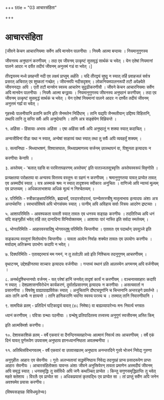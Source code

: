 +++
title = "03 आचारसंहिता"

+++
# आचारसंहिता

\[जीवने केचन आचारनियमाः सर्वेण अपि मानवेन पालनीयाः । नियमैः आत्मा बन्दव्यः । नियमानुगुणस्य

जीवनस्य अनुष्ठानं करणीयम् । तदा एव जीवनम् उत्कृष्टं सुसमृद्धं सार्थकं च भवेत् । येन एतेषां नियमानां पालने आदरः न दर्येत तदीयं जीवनम् अनुत्तमं गडं वा भवेत् ।\]

तीरद्वयस्य मध्ये प्रवहन्ती नदी एव लक्ष्यं प्राप्तुम् अर्हति । यदि तीरद्वयं सुष्ठु न स्यात् तर्हि प्रवाहजलं सर्वत्र प्रसरत् अचिरात् एव शुष्कतां गच्छेत् । जीवनमपि नदीसदृशम् । लोकनियमपालनरूपौ तटौ अपेक्ष्येते जीवननद्याः अपि । एतौ तटौ मानवेन स्वस्य आचारेण सुदृढीकरणीयौ । जीवने केचन आचारनियमाः सर्वेण अपि मानवेन पालनीयाः । नियमैः आत्मा बन्द्धव्यः । नियमानुगुणस्य जीवनस्य अनुष्ठानं करणीयम् । तदा एव जीवनम् उत्कृष्टं सुसमृद्धं सार्थकं च भवेत् । येन एतेषां नियमानां पालने आदरः न दर्श्येत तदीयं जीवनम् अनुत्तमं गर्ह्यं वा भवेत् ।

गृहस्थैः पालनीयानि व्रतानि कानि इति जैनमतेन निर्दिष्टम् । तानि यद्यपि जैनमतीयान् उद्दिश्य विहितानि, तथापि तानि तु सन्ति सर्वैः अपि अनुष्ठेयानि । तानि अत्र सङ्क्षेपेण विव्रियन्ते ।

१. अहिंसा - हिंसायाः अभावः अहिंसा । एषा अहिंसा सर्वैः अपि अनुष्ठातुं न शक्या स्यात् कदाचित् ।

अन्यजीविनां पीडा यथा न स्यात्, अन्येषां साहाय्यं यथा स्यात् तथा तु सर्वैः अपि व्यवहर्तुं शक्यम् ।

२. सत्यनिष्ठा - मिथ्याभाषणं, विश्वासघातः, मिथ्याप्रमाणस्य सर्जनम् उपस्थापनं वा, पिशुनता इत्यादयः न

करणीयाः केनापि ।

३. अस्तेयम् - 'बलात् रहसि वा परवित्तापहरणम् अस्तेयम्' इति पातञ्जलसूत्रवृत्तिः अस्तेयस्वरूपं विवृणोति ।

प्रत्यक्षतया परोक्षतया वा अन्यस्य वित्तस्य वस्तुनः वा ग्रहणं न करणीयम् । श्रमानुगुणतया यावत् प्राप्येत तावत् एव अस्मदीयं स्यात् । यत्र अस्माकं श्रमः न स्यात् तादृशस्य स्वीकारः अनुचितः । वाणिज्ये अपि न्याय्यं मूल्यम् एव प्राप्तव्यम् । अधिकलाभाशया अधिकं मूल्यं न निश्चेतव्यम् ।

४. परिमितिः - स्त्रीकाङ्क्षापरिमितिः, ब्रह्मचर्यं, परदारसोदरत्वं, पत्न्येतरस्त्रीषु मातृत्वभावः इत्यादयः अंशाः अत्र अन्तर्भवन्ति । स्वभार्याविषये अपि भोगसंयमः स्यात् । पत्नीम् अपि अविहाय सर्वाः स्त्रियः आदरेण द्रष्टव्याः ।

५. आशापरिमितिः - आवश्यकता यावती स्यात् तावतः एव धनस्य सङ्ग्रहः करणीयः । तदतिरिच्य अपि धनं यदि सङ्गृहीतं भवेत् तर्हि तत् दानादिना विनियोक्तव्यम् । आशायाः पारं नास्ति इति सर्वदा स्मर्तव्यम् ।

६. भोगपरिमितिः - आहारवस्त्रादिषु भोगवस्तुषु परिमितिः चिन्तनीया । एतावतः एव पदार्थान् उपयुञ्जे इति

सङ्कल्प्य वस्तूनां मितोपयोगः चिन्तनीयः । यावता अल्पेन निर्वाहः शक्येत तावतः एव उपयोगः करणीयः । मर्यादाम् अतिक्रम्य उपभोगः कदापि न भवेत् ।

७. दिक्परिमितिः - एतावद्दरमात्रं मम गमनं, न तु ततोऽपि अग्रे इति निश्चित्य तदनुगुणम् आचरणीयम् ।

वृथाटनम्, उद्देशहीनतया सञ्चारः इत्यादयः वर्जनीयाः । गन्तव्यं स्थानं प्रति आलस्येन अगमनम् अपि वर्जनीयम् ।

८. अनर्थदुश्चिन्तनयोः वर्जनम् - यत् परेषां हानिं जनयेत् तादृशं कार्यं न करणीयम् । वञ्चनाव्यवहारः कदापि न स्यात् । देशप्रशासनविरोधेन कार्यकरणं, दुर्वार्ताप्रसारणम् इत्यादयः न करणीयाः । असत्यवार्ता न प्रसारणीया । विषयेषु ग्राह्याग्राह्यविवेकः स्यात् । अनुचितानि दौष्ट्यपूर्णानि च चिन्तनानि अन्तरङ्गे प्रवर्तन्ते । अतः तानि अन्यैः न ज्ञायन्ते । तानि हानिकराणि भवन्ति स्वस्य परस्य च । तस्मात् तानि निवारणीयानि ।

९. सामयिकं व्रतम् - प्रतिदिनं घटिकाद्वयं यावत् (४८ निमेषाः) वा बाह्यव्यापारेभ्यः मनः निवर्त्य भगवतः

ध्यानं करणीयम् । पवित्राः ग्रन्थाः पठनीयाः । ग्रन्थेषु प्रतिपादितस्य तत्त्वस्य अनुगुणं स्वजीवनम् अस्ति किम्

इति आत्मविमर्शः करणीयः।

१०. देशावकाशिकं व्रतम् - वर्षे एकवारं वा दैनन्दिनव्यवहारेभ्यः आत्मानं निवर्त्य तपः आचरणीयम् । वर्षे एकं दिनं यावत् पूर्णरूपेण उपवासम् अनुष्ठाय ज्ञानध्याननिष्ठता अवलम्बनीया ।

११. अतिथिसंविभागवतम् - वर्षे एकवारं वा उपवासव्रतम् अनुष्ठाय अनन्तरदिने गुरवे भोजनं निवेद्य गुरुणा

अनुगृहीतः आहारः एव सेवनीयः । गुरोः अलभ्यतायां सद्धर्मनिष्ठाय निवेद्य तदनुग्रहं प्राप्य प्रसादरूपेण प्राप्तः आहारः सेवनीयः । आचारसंहितोक्ताः यावन्तः अंशाः जीवने अनुस्रियेरन् तावता प्रमाणेन अस्मदीयं जीवनम् अपि समृद्धं स्यात् । धनसमृद्धिः तु सर्वविधैः अपि जनैः कथञ्चित् प्राप्येत । किन्तु सगुणसमृद्धिप्राप्तिः तु भवेत् महते क्लेशाय । विरलैः एव प्राप्येत सा । अधिकप्रयासं कृतवद्भिः एव प्राप्येत सा । तां प्राप्तुं सर्वेण अपि जनेन अवश्यमेव प्रयासः करणीयः।

(विषयसङ्ग्रहः विविधमूलेभ्यः)
